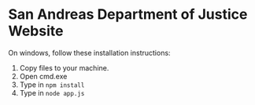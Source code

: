 # San Andreas Department of Justice Website

On windows, follow these installation instructions:

1. Copy files to your machine.
2. Open cmd.exe
3. Type in `npm install`
4. Type in `node app.js`
